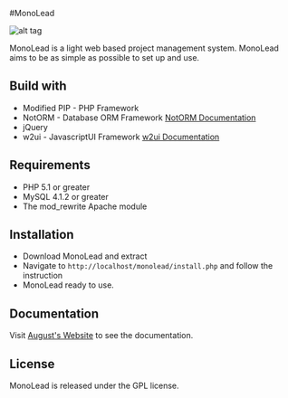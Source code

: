 #MonoLead

![alt tag](https://raw.githubusercontent.com/aswzen/MonoLead/master/sc.jpg)

MonoLead is a light web based project management system. MonoLead aims to be as simple as possible to set up and use.

## Build with

* Modified PIP - PHP Framework
* NotORM - Database ORM Framework [NotORM Documentation](http://www.notorm.com/)
* jQuery 
* w2ui - JavascriptUI Framework [w2ui Documentation](http://w2ui.com/)

## Requirements

* PHP 5.1 or greater
* MySQL 4.1.2 or greater
* The mod_rewrite Apache module

## Installation

* Download MonoLead and extract
* Navigate to `http://localhost/monolead/install.php` and follow the instruction
* MonoLead ready to use.

## Documentation

Visit [August's Website](http://blog.asw.web.id/?pages/MonoLead) to see the documentation.

## License

MonoLead is released under the GPL license.
